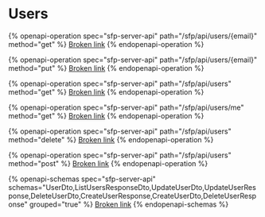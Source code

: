 # Users

{% openapi-operation spec="sfp-server-api" path="/sfp/api/users/{email}" method="get" %}
[Broken link](broken-reference)
{% endopenapi-operation %}

{% openapi-operation spec="sfp-server-api" path="/sfp/api/users/{email}" method="put" %}
[Broken link](broken-reference)
{% endopenapi-operation %}

{% openapi-operation spec="sfp-server-api" path="/sfp/api/users" method="get" %}
[Broken link](broken-reference)
{% endopenapi-operation %}

{% openapi-operation spec="sfp-server-api" path="/sfp/api/users/me" method="get" %}
[Broken link](broken-reference)
{% endopenapi-operation %}

{% openapi-operation spec="sfp-server-api" path="/sfp/api/users" method="delete" %}
[Broken link](broken-reference)
{% endopenapi-operation %}

{% openapi-operation spec="sfp-server-api" path="/sfp/api/users" method="post" %}
[Broken link](broken-reference)
{% endopenapi-operation %}

{% openapi-schemas spec="sfp-server-api" schemas="UserDto,ListUsersResponseDto,UpdateUserDto,UpdateUserResponse,DeleteUserDto,CreateUserResponse,CreateUserDto,DeleteUserResponse" grouped="true" %}
[Broken link](broken-reference)
{% endopenapi-schemas %}
